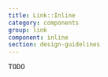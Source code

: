 ```yaml
---
title: Link::Inline
category: components
group: link
component: inline
section: design-guidelines
---
```



<section data-section="design-guidelines">
  
  <pre>TODO</pre>
</section>
